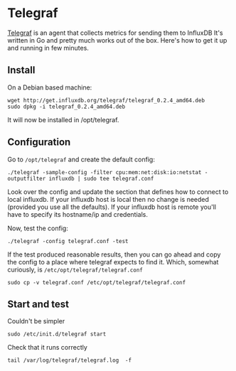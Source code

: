 # Telegraf 
[Telegraf](https://github.com/influxdb/telegraf) is an agent that collects metrics for sending them to InfluxDB
It's written in Go and pretty much works out of the box.
Here's how to get it up and running in few minutes.


## Install
On a Debian based machine:
```
wget http://get.influxdb.org/telegraf/telegraf_0.2.4_amd64.deb
sudo dpkg -i telegraf_0.2.4_amd64.deb
```

It will now be installed in /opt/telegraf.

## Configuration
Go to `/opt/telegraf` and create the default config:
```
./telegraf -sample-config -filter cpu:mem:net:disk:io:netstat -outputfilter influxdb | sudo tee telegraf.conf
```
Look over the config and update the section that defines how to connect to local influxdb.
If your influxdb host is local then no change is needed (provided you use all the defaults).
If your influxdb host is remote you'll have to specify its hostname/ip and credentials.


Now, test the config:
```
./telegraf -config telegraf.conf -test
```

If the test produced reasonable results, then you can go ahead and copy the config to a place where telegraf expects to find it.
Which, somewhat curiously, is `/etc/opt/telegraf/telegraf.conf`

```
sudo cp -v telegraf.conf /etc/opt/telegraf/telegraf.conf
```

## Start and test
Couldn't be simpler
```
sudo /etc/init.d/telegraf start
```

Check that it runs correctly
```
tail /var/log/telegraf/telegraf.log  -f
```

